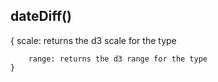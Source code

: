 

<!-- Start src/scripts/core/axis/time-scale-axis.js -->

## dateDiff()

{
        scale: returns the d3 scale for the type

        range: returns the d3 range for the type
    }

<!-- End src/scripts/core/axis/time-scale-axis.js -->

